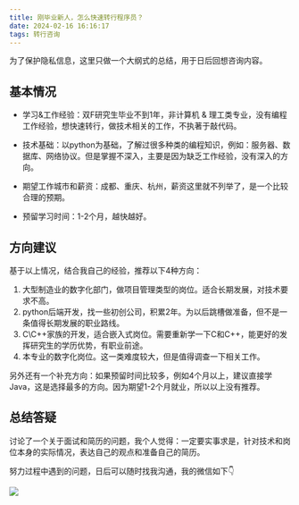 ```yaml
---
title: 刚毕业新人，怎么快速转行程序员？
date: 2024-02-16 16:16:17
tags: 转行咨询
---
```


为了保护隐私信息，这里只做一个大纲式的总结，用于日后回想咨询内容。


## 基本情况

- 学习&工作经验：双F研究生毕业不到1年，非计算机 & 理工类专业，没有编程工作经验，想快速转行，做技术相关的工作，不执著于敲代码。


- 技术基础：以python为基础，了解过很多种类的编程知识，例如：服务器、数据库、网络协议。但是掌握不深入，主要是因为缺乏工作经验，没有深入的方向。

- 期望工作城市和薪资：成都、重庆、杭州，薪资这里就不列举了，是一个比较合理的预期。

- 预留学习时间：1-2个月，越快越好。

## 方向建议

基于以上情况，结合我自己的经验，推荐以下4种方向：

1. 大型制造业的数字化部门，做项目管理类型的岗位。适合长期发展，对技术要求不高。
2. python后端开发，找一些初创公司，积累2年。为以后跳槽做准备，但不是一条值得长期发展的职业路线。
3. C\C++家族的开发，适合嵌入式岗位。需要重新学一下C和C++，能更好的发挥研究生的学历优势，有职业前途。
4. 本专业的数字化岗位。这一类难度较大，但是值得调查一下相关工作。

另外还有一个补充方向：如果预留时间比较多，例如4个月以上，建议直接学Java，这是选择最多的方向。因为期望1-2个月就业，所以以上没有推荐。

## 总结答疑

讨论了一个关于面试和简历的问题，我个人觉得：一定要实事求是，针对技术和岗位本身的实际情况，表达自己的观点和准备自己的简历。

努力过程中遇到的问题，日后可以随时找我沟通，我的微信如下👇

![](https://cos.python-office.com/wechat/qr-code.jpg)




